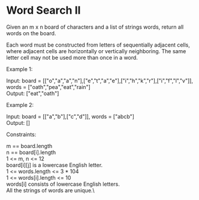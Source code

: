 # Word Search II

Given an m x n board of characters and a list of strings words, return all words on the board.

Each word must be constructed from letters of sequentially adjacent cells, where adjacent cells are horizontally or vertically neighboring. The same letter cell may not be used more than once in a word.

Example 1:

Input: board = [["o","a","a","n"],["e","t","a","e"],["i","h","k","r"],["i","f","l","v"]], words = ["oath","pea","eat","rain"]\
Output: ["eat","oath"]

Example 2:

Input: board = [["a","b"],["c","d"]], words = ["abcb"]\
Output: []
 
Constraints:

m == board.length\
n == board[i].length\
1 <= m, n <= 12\
board[i][j] is a lowercase English letter.\
1 <= words.length <= 3 * 104\
1 <= words[i].length <= 10\
words[i] consists of lowercase English letters.\
All the strings of words are unique.\